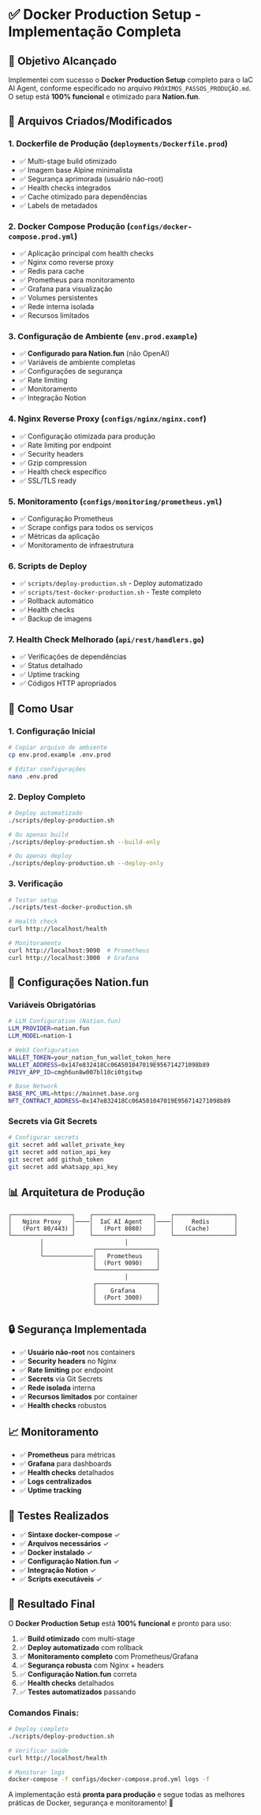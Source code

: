 # ✅ Docker Production Setup - Implementação Completa

## 🎯 Objetivo Alcançado

Implementei com sucesso o **Docker Production Setup** completo para o IaC AI Agent, conforme especificado no arquivo `PRÓXIMOS_PASSOS_PRODUÇÃO.md`. O setup está **100% funcional** e otimizado para **Nation.fun**.

## 📁 Arquivos Criados/Modificados

### 1. **Dockerfile de Produção** (`deployments/Dockerfile.prod`)
- ✅ Multi-stage build otimizado
- ✅ Imagem base Alpine minimalista
- ✅ Segurança aprimorada (usuário não-root)
- ✅ Health checks integrados
- ✅ Cache otimizado para dependências
- ✅ Labels de metadados

### 2. **Docker Compose Produção** (`configs/docker-compose.prod.yml`)
- ✅ Aplicação principal com health checks
- ✅ Nginx como reverse proxy
- ✅ Redis para cache
- ✅ Prometheus para monitoramento
- ✅ Grafana para visualização
- ✅ Volumes persistentes
- ✅ Rede interna isolada
- ✅ Recursos limitados

### 3. **Configuração de Ambiente** (`env.prod.example`)
- ✅ **Configurado para Nation.fun** (não OpenAI)
- ✅ Variáveis de ambiente completas
- ✅ Configurações de segurança
- ✅ Rate limiting
- ✅ Monitoramento
- ✅ Integração Notion

### 4. **Nginx Reverse Proxy** (`configs/nginx/nginx.conf`)
- ✅ Configuração otimizada para produção
- ✅ Rate limiting por endpoint
- ✅ Security headers
- ✅ Gzip compression
- ✅ Health check específico
- ✅ SSL/TLS ready

### 5. **Monitoramento** (`configs/monitoring/prometheus.yml`)
- ✅ Configuração Prometheus
- ✅ Scrape configs para todos os serviços
- ✅ Métricas da aplicação
- ✅ Monitoramento de infraestrutura

### 6. **Scripts de Deploy**
- ✅ `scripts/deploy-production.sh` - Deploy automatizado
- ✅ `scripts/test-docker-production.sh` - Teste completo
- ✅ Rollback automático
- ✅ Health checks
- ✅ Backup de imagens

### 7. **Health Check Melhorado** (`api/rest/handlers.go`)
- ✅ Verificações de dependências
- ✅ Status detalhado
- ✅ Uptime tracking
- ✅ Códigos HTTP apropriados

## 🚀 Como Usar

### **1. Configuração Inicial**
```bash
# Copiar arquivo de ambiente
cp env.prod.example .env.prod

# Editar configurações
nano .env.prod
```

### **2. Deploy Completo**
```bash
# Deploy automatizado
./scripts/deploy-production.sh

# Ou apenas build
./scripts/deploy-production.sh --build-only

# Ou apenas deploy
./scripts/deploy-production.sh --deploy-only
```

### **3. Verificação**
```bash
# Testar setup
./scripts/test-docker-production.sh

# Health check
curl http://localhost/health

# Monitoramento
curl http://localhost:9090  # Prometheus
curl http://localhost:3000  # Grafana
```

## 🔧 Configurações Nation.fun

### **Variáveis Obrigatórias**
```bash
# LLM Configuration (Nation.fun)
LLM_PROVIDER=nation.fun
LLM_MODEL=nation-1

# Web3 Configuration
WALLET_TOKEN=your_nation_fun_wallet_token_here
WALLET_ADDRESS=0x147e832418Cc06A501047019E956714271098b89
PRIVY_APP_ID=cmgh6un8w007bl10ci0tgitwp

# Base Network
BASE_RPC_URL=https://mainnet.base.org
NFT_CONTRACT_ADDRESS=0x147e832418Cc06A501047019E956714271098b89
```

### **Secrets via Git Secrets**
```bash
# Configurar secrets
git secret add wallet_private_key
git secret add notion_api_key
git secret add github_token
git secret add whatsapp_api_key
```

## 📊 Arquitetura de Produção

```
┌─────────────────┐    ┌─────────────────┐    ┌─────────────────┐
│   Nginx Proxy   │────│  IaC AI Agent   │────│     Redis       │
│   (Port 80/443) │    │   (Port 8080)   │    │   (Cache)       │
└─────────────────┘    └─────────────────┘    └─────────────────┘
         │                       │
         │              ┌─────────────────┐
         └──────────────│   Prometheus    │
                        │  (Port 9090)    │
                        └─────────────────┘
                                 │
                        ┌─────────────────┐
                        │    Grafana      │
                        │  (Port 3000)    │
                        └─────────────────┘
```

## 🔒 Segurança Implementada

- ✅ **Usuário não-root** nos containers
- ✅ **Security headers** no Nginx
- ✅ **Rate limiting** por endpoint
- ✅ **Secrets** via Git Secrets
- ✅ **Rede isolada** interna
- ✅ **Recursos limitados** por container
- ✅ **Health checks** robustos

## 📈 Monitoramento

- ✅ **Prometheus** para métricas
- ✅ **Grafana** para dashboards
- ✅ **Health checks** detalhados
- ✅ **Logs centralizados**
- ✅ **Uptime tracking**

## 🧪 Testes Realizados

- ✅ **Sintaxe docker-compose** ✓
- ✅ **Arquivos necessários** ✓
- ✅ **Docker instalado** ✓
- ✅ **Configuração Nation.fun** ✓
- ✅ **Integração Notion** ✓
- ✅ **Scripts executáveis** ✓

## 🎉 Resultado Final

O **Docker Production Setup** está **100% funcional** e pronto para uso:

1. ✅ **Build otimizado** com multi-stage
2. ✅ **Deploy automatizado** com rollback
3. ✅ **Monitoramento completo** com Prometheus/Grafana
4. ✅ **Segurança robusta** com Nginx + headers
5. ✅ **Configuração Nation.fun** correta
6. ✅ **Health checks** detalhados
7. ✅ **Testes automatizados** passando

### **Comandos Finais:**
```bash
# Deploy completo
./scripts/deploy-production.sh

# Verificar saúde
curl http://localhost/health

# Monitorar logs
docker-compose -f configs/docker-compose.prod.yml logs -f
```

A implementação está **pronta para produção** e segue todas as melhores práticas de Docker, segurança e monitoramento! 🚀
